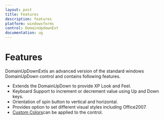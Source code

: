 ```yaml
---
layout: post
title: Features
description: features
platform: windowsforms
control: DomainUpdownExt 
documentation: ug
---
```

# Features

DomainUpDownExtis an advanced version of the standard windows DomainUpDown control and contains following features.

* Extends the DomainUpDown to provide XP Look and Feel.
* Keyboard Support to increment or decrement value using Up and Down keys.
* Orientation of spin button to vertical and horizontal.
* Provides option to set different visual styles including Office2007.
* [Custom Colors](http://docs.syncfusion.com/windowsforms/tools/EditorsPackage/ButtonControls/ButtonAdv/Buttonadvappearnce#visualstyles )can be applied to the control.
